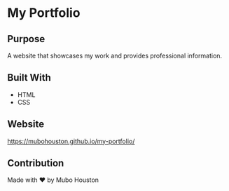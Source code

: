 # My Portfolio

## Purpose
A website that showcases my work and provides professional information.

## Built With
* HTML
* CSS

## Website
https://mubohouston.github.io/my-portfolio/

## Contribution
Made with ❤️ by Mubo Houston
